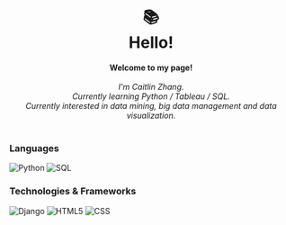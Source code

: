 <h1 align="center">
📚<br>Hello!
</h1>

<p align="center">
    <b>Welcome to my page!</b><br><br>
    <i>
        I'm Caitlin Zhang.<br>
        Currently learning Python / Tableau / SQL.<br>
        Currently interested in data mining, big data management and data visualization.<br>
    </i><br>
</p>

### Languages
![Python](https://img.shields.io/badge/Python-3776AB?style=for-the-badge&logo=python&logoColor=white)
![SQL](https://img.shields.io/badge/sql-black?style=for-the-badge&logo=mysql)


### Technologies & Frameworks
![Django](https://img.shields.io/badge/Django-092E20?style=for-the-badge&logo=django&logoColor=white)
![HTML5](https://img.shields.io/badge/HTML-239120?style=for-the-badge&logo=html5&logoColor=white)
![CSS](https://img.shields.io/badge/CSS-239120?&style=for-the-badge&logo=css3&logoColor=white)


